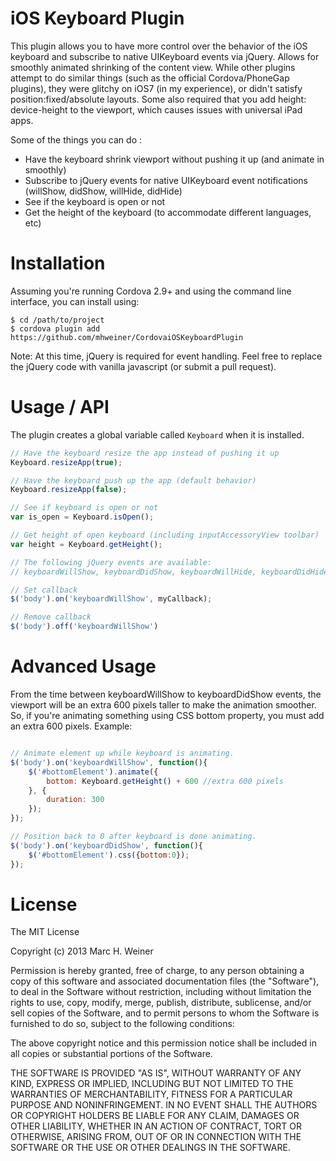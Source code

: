 # iOS Keyboard Plugin

This plugin allows you to have more control over the behavior of the iOS keyboard and subscribe to native UIKeyboard
events via jQuery. Allows for smoothly animated shrinking of the content view. While other plugins attempt to
do similar things (such as the official Cordova/PhoneGap plugins), they were glitchy on iOS7 (in my experience), or didn't
satisfy position:fixed/absolute layouts. Some also required that you add height: device-height to the viewport, which
causes issues with universal iPad apps.

Some of the things you can do :

- Have the keyboard shrink viewport without pushing it up (and animate in smoothly)
- Subscribe to jQuery events for native UIKeyboard event notifications (willShow, didShow, willHide, didHide)
- See if the keyboard is open or not
- Get the height of the keyboard (to accommodate different languages, etc)

# Installation

Assuming you're running Cordova 2.9+ and using the command line interface, you can install using:

    $ cd /path/to/project
    $ cordova plugin add https://github.com/mhweiner/CordovaiOSKeyboardPlugin

Note: At this time, jQuery is required for event handling. Feel free to replace the jQuery code with vanilla
javascript (or submit a pull request).
    
# Usage / API

The plugin creates a global variable called `Keyboard` when it is installed.

```js
// Have the keyboard resize the app instead of pushing it up
Keyboard.resizeApp(true);

// Have the keyboard push up the app (default behavior)
Keyboard.resizeApp(false);

// See if keyboard is open or not
var is_open = Keyboard.isOpen();

// Get height of open keyboard (including inputAccessoryView toolbar)
var height = Keyboard.getHeight();

// The following jQuery events are available:
// keyboardWillShow, keyboardDidShow, keyboardWillHide, keyboardDidHide

// Set callback
$('body').on('keyboardWillShow', myCallback);

// Remove callback
$('body').off('keyboardWillShow')

```

# Advanced Usage

From the time between keyboardWillShow to keyboardDidShow events, the viewport will be an extra 600 pixels taller to
make the animation smoother. So, if you're animating something using CSS bottom property, you must add an extra 600
pixels. Example:

```js

// Animate element up while keyboard is animating.
$('body').on('keyboardWillShow', function(){
    $('#bottomElement').animate({
        bottom: Keyboard.getHeight() + 600 //extra 600 pixels
    }, {
        duration: 300
    });
});

// Position back to 0 after keyboard is done animating.
$('body').on('keyboardDidShow', function(){
    $('#bottomElement').css({bottom:0});
});

```

# License

The MIT License

Copyright (c) 2013 Marc H. Weiner

Permission is hereby granted, free of charge, to any person obtaining a copy
of this software and associated documentation files (the "Software"), to deal
in the Software without restriction, including without limitation the rights
to use, copy, modify, merge, publish, distribute, sublicense, and/or sell
copies of the Software, and to permit persons to whom the Software is
furnished to do so, subject to the following conditions:

The above copyright notice and this permission notice shall be included in
all copies or substantial portions of the Software.

THE SOFTWARE IS PROVIDED "AS IS", WITHOUT WARRANTY OF ANY KIND, EXPRESS OR
IMPLIED, INCLUDING BUT NOT LIMITED TO THE WARRANTIES OF MERCHANTABILITY,
FITNESS FOR A PARTICULAR PURPOSE AND NONINFRINGEMENT. IN NO EVENT SHALL THE
AUTHORS OR COPYRIGHT HOLDERS BE LIABLE FOR ANY CLAIM, DAMAGES OR OTHER
LIABILITY, WHETHER IN AN ACTION OF CONTRACT, TORT OR OTHERWISE, ARISING FROM,
OUT OF OR IN CONNECTION WITH THE SOFTWARE OR THE USE OR OTHER DEALINGS IN
THE SOFTWARE.


